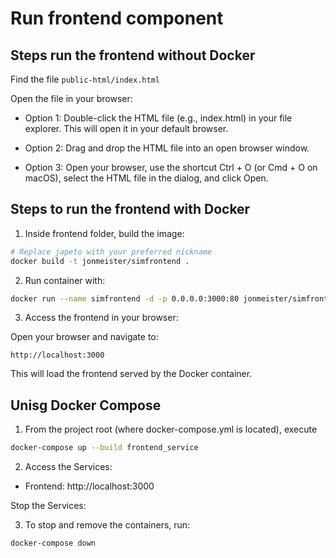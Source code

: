 # Run frontend component

## Steps run the frontend without Docker

Find the file `public-html/index.html`

Open the file in your browser:

- Option 1:
  Double-click the HTML file (e.g., index.html) in your file explorer. This will open it in your default browser.

- Option 2:
  Drag and drop the HTML file into an open browser window.

- Option 3:
  Open your browser, use the shortcut Ctrl + O (or Cmd + O on macOS), select the HTML file in the dialog, and click Open.


## Steps to run the frontend with Docker

1. Inside frontend folder, build the image:

```bash
# Replace japeto with your preferred nickname
docker build -t jonmeister/simfrontend .
```

2. Run container with:

```bash
docker run --name simfrontend -d -p 0.0.0.0:3000:80 jonmeister/simfrontend
```

3. Access the frontend in your browser:

Open your browser and navigate to:

```plaintext
http://localhost:3000
```

This will load the frontend served by the Docker container.

## Unisg Docker Compose

1. From the project root (where docker-compose.yml is located), execute

```bash
docker-compose up --build frontend_service
```

2. Access the Services:

- Frontend: http://localhost:3000

Stop the Services:

3. To stop and remove the containers, run:

```bash
docker-compose down
```